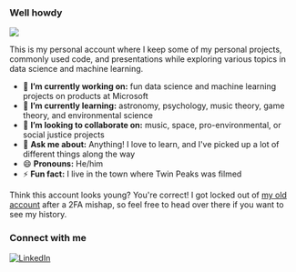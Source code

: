 ### Well howdy

![](https://komarev.com/ghpvc/?username=MacalusoJeff&style=flat-square)

This is my personal account where I keep some of my personal projects, commonly used code, and presentations while exploring various topics in data science and machine learning.

- 🔭 **I’m currently working on:** fun data science and machine learning projects on products at Microsoft
- 🌱 **I’m currently learning:** astronomy, psychology, music theory, game theory, and environmental science
- 👯 **I’m looking to collaborate on:** music, space, pro-environmental, or social justice projects
- 💬 **Ask me about:** Anything! I love to learn, and I've picked up a lot of different things along the way
- 😄 **Pronouns:** He/him
- ⚡ **Fun fact:** I live in the town where Twin Peaks was filmed

Think this account looks young? You're correct! I got locked out of [my old account](https://github.com/JeffMacaluso) after a 2FA mishap, so feel free to head over there if you want to see my history.

### Connect with me

<a href="https://www.linkedin.com/in/macalusojeff/" target="_blank"><img src="https://img.shields.io/badge/LinkedIn-0077B5?style=for-the-badge&logo=linkedin&logoColor=white" alt="LinkedIn"></a>
